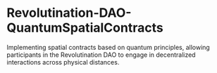 # Revolutination-DAO-QuantumSpatialContracts
Implementing spatial contracts based on quantum principles, allowing participants in the Revolutination DAO to engage in decentralized interactions across physical distances.
